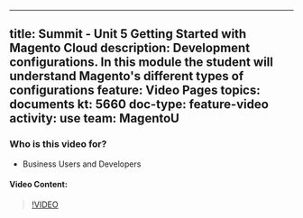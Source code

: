 
---
title: Summit - Unit 5 Getting Started with Magento Cloud
description: Development configurations. In this module the student will understand Magento's different types of configurations
feature: Video Pages
topics: documents
kt: 5660
doc-type: feature-video
activity: use
team: MagentoU
---

### Who is this video for?

* Business Users and Developers

#### Video Content:

>[!VIDEO](https://video.tv.adobe.com/v/35696)